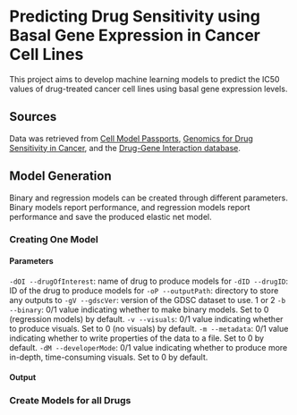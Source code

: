 # Predicting Drug Sensitivity using Basal Gene Expression in Cancer Cell Lines
This project aims to develop machine learning models to predict the IC50 values of drug-treated cancer cell lines using basal gene expression levels.

## Sources
Data was retrieved from [Cell Model Passports](https://cellmodelpassports.sanger.ac.uk/), [Genomics for Drug Sensitivity in Cancer](https://www.cancerrxgene.org/), and the [Drug-Gene Interaction database](https://dgidb.org/about/overview/introduction).

## Model Generation
Binary and regression models can be created through different parameters. Binary models report performance, and regression models report performance and save the produced elastic net model.
### Creating One Model
#### Parameters
`-dOI --drugOfInterest`: name of drug to produce models for
`-dID --drugID`: ID of the drug to produce models for
`-oP --outputPath`: directory to store any outputs to
`-gV --gdscVer`: version of the GDSC dataset to use. 1 or 2
`-b --binary`: 0/1 value indicating whether to make binary models. Set to 0 (regression models) by default.
`-v --visuals`: 0/1 value indicating whether to produce visuals. Set to 0 (no visuals) by default.
`-m --metadata`: 0/1 value indicating whether to write properties of the data to a file. Set to 0 by default.
`-dM --developerMode`: 0/1 value indicating whether to produce more in-depth, time-consuming visuals. Set to 0 by default.
#### Output
### Create Models for all Drugs
